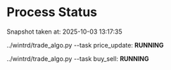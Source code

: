 # Process Status

Snapshot taken at: 2025-10-03 13:17:35

../wintrd/trade_algo.py --task price_update: **RUNNING**

../wintrd/trade_algo.py --task buy_sell: **RUNNING**


